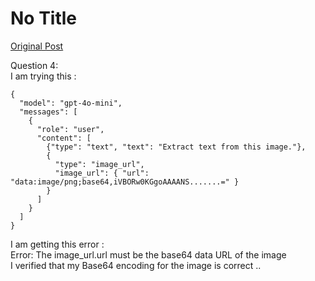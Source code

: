 # No Title

[Original Post](https://discourse.onlinedegree.iitm.ac.in/t/163247/155)

<p>Question 4:<br>
I am trying this :</p>
<pre><code class="lang-auto">{
  "model": "gpt-4o-mini",
  "messages": [
    {
      "role": "user",
      "content": [
        {"type": "text", "text": "Extract text from this image."},
        {
          "type": "image_url",
          "image_url": { "url": "data:image/png;base64,iVBORw0KGgoAAAANS.......=" }
        }
      ]
    }
  ]
}
</code></pre>
<p>I am getting this error :<br>
Error: The image_url.url must be the base64 data URL of the image<br>
I verified that my Base64 encoding for the image is correct ..</p>